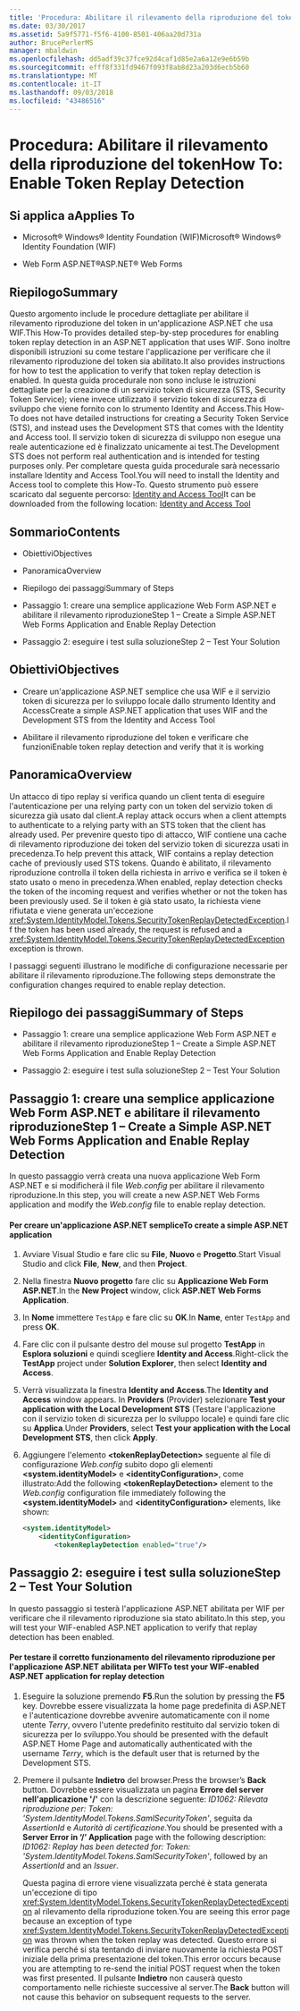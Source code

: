 ```yaml
---
title: 'Procedura: Abilitare il rilevamento della riproduzione del token'
ms.date: 03/30/2017
ms.assetid: 5a9f5771-f5f6-4100-8501-406aa20d731a
author: BrucePerlerMS
manager: mbaldwin
ms.openlocfilehash: dd5adf39c37fce92d4caf1d85e2a6a12e9e6b59b
ms.sourcegitcommit: efff8f331fd9467f093f8ab8d23a203d6ecb5b60
ms.translationtype: MT
ms.contentlocale: it-IT
ms.lasthandoff: 09/03/2018
ms.locfileid: "43486516"
---
```

# <a name="how-to-enable-token-replay-detection"></a><span data-ttu-id="d4ac1-102">Procedura: Abilitare il rilevamento della riproduzione del token</span><span class="sxs-lookup"><span data-stu-id="d4ac1-102">How To: Enable Token Replay Detection</span></span>
## <a name="applies-to"></a><span data-ttu-id="d4ac1-103">Si applica a</span><span class="sxs-lookup"><span data-stu-id="d4ac1-103">Applies To</span></span>  
  
-   <span data-ttu-id="d4ac1-104">Microsoft® Windows® Identity Foundation (WIF)</span><span class="sxs-lookup"><span data-stu-id="d4ac1-104">Microsoft® Windows® Identity Foundation (WIF)</span></span>  
  
-   <span data-ttu-id="d4ac1-105">Web Form ASP.NET®</span><span class="sxs-lookup"><span data-stu-id="d4ac1-105">ASP.NET® Web Forms</span></span>  
  
## <a name="summary"></a><span data-ttu-id="d4ac1-106">Riepilogo</span><span class="sxs-lookup"><span data-stu-id="d4ac1-106">Summary</span></span>  
 <span data-ttu-id="d4ac1-107">Questo argomento include le procedure dettagliate per abilitare il rilevamento riproduzione del token in un'applicazione ASP.NET che usa WIF.</span><span class="sxs-lookup"><span data-stu-id="d4ac1-107">This How-To provides detailed step-by-step procedures for enabling token replay detection in an ASP.NET application that uses WIF.</span></span> <span data-ttu-id="d4ac1-108">Sono inoltre disponibili istruzioni su come testare l'applicazione per verificare che il rilevamento riproduzione del token sia abilitato.</span><span class="sxs-lookup"><span data-stu-id="d4ac1-108">It also provides instructions for how to test the application to verify that token replay detection is enabled.</span></span> <span data-ttu-id="d4ac1-109">In questa guida procedurale non sono incluse le istruzioni dettagliate per la creazione di un servizio token di sicurezza (STS, Security Token Service); viene invece utilizzato il servizio token di sicurezza di sviluppo che viene fornito con lo strumento Identity and Access.</span><span class="sxs-lookup"><span data-stu-id="d4ac1-109">This How-To does not have detailed instructions for creating a Security Token Service (STS), and instead uses the Development STS that comes with the Identity and Access tool.</span></span> <span data-ttu-id="d4ac1-110">Il servizio token di sicurezza di sviluppo non esegue una reale autenticazione ed è finalizzato unicamente ai test.</span><span class="sxs-lookup"><span data-stu-id="d4ac1-110">The Development STS does not perform real authentication and is intended for testing purposes only.</span></span> <span data-ttu-id="d4ac1-111">Per completare questa guida procedurale sarà necessario installare Identity and Access Tool.</span><span class="sxs-lookup"><span data-stu-id="d4ac1-111">You will need to install the Identity and Access tool to complete this How-To.</span></span> <span data-ttu-id="d4ac1-112">Questo strumento può essere scaricato dal seguente percorso: [Identity and Access Tool](https://go.microsoft.com/fwlink/?LinkID=245849)</span><span class="sxs-lookup"><span data-stu-id="d4ac1-112">It can be downloaded from the following location: [Identity and Access Tool](https://go.microsoft.com/fwlink/?LinkID=245849)</span></span>  
  
## <a name="contents"></a><span data-ttu-id="d4ac1-113">Sommario</span><span class="sxs-lookup"><span data-stu-id="d4ac1-113">Contents</span></span>  
  
-   <span data-ttu-id="d4ac1-114">Obiettivi</span><span class="sxs-lookup"><span data-stu-id="d4ac1-114">Objectives</span></span>  
  
-   <span data-ttu-id="d4ac1-115">Panoramica</span><span class="sxs-lookup"><span data-stu-id="d4ac1-115">Overview</span></span>  
  
-   <span data-ttu-id="d4ac1-116">Riepilogo dei passaggi</span><span class="sxs-lookup"><span data-stu-id="d4ac1-116">Summary of Steps</span></span>  
  
-   <span data-ttu-id="d4ac1-117">Passaggio 1: creare una semplice applicazione Web Form ASP.NET e abilitare il rilevamento riproduzione</span><span class="sxs-lookup"><span data-stu-id="d4ac1-117">Step 1 – Create a Simple ASP.NET Web Forms Application and Enable Replay Detection</span></span>  
  
-   <span data-ttu-id="d4ac1-118">Passaggio 2: eseguire i test sulla soluzione</span><span class="sxs-lookup"><span data-stu-id="d4ac1-118">Step 2 – Test Your Solution</span></span>  
  
## <a name="objectives"></a><span data-ttu-id="d4ac1-119">Obiettivi</span><span class="sxs-lookup"><span data-stu-id="d4ac1-119">Objectives</span></span>  
  
-   <span data-ttu-id="d4ac1-120">Creare un'applicazione ASP.NET semplice che usa WIF e il servizio token di sicurezza per lo sviluppo locale dallo strumento Identity and Access</span><span class="sxs-lookup"><span data-stu-id="d4ac1-120">Create a simple ASP.NET application that uses WIF and the Development STS from the Identity and Access Tool</span></span>  
  
-   <span data-ttu-id="d4ac1-121">Abilitare il rilevamento riproduzione del token e verificare che funzioni</span><span class="sxs-lookup"><span data-stu-id="d4ac1-121">Enable token replay detection and verify that it is working</span></span>  
  
## <a name="overview"></a><span data-ttu-id="d4ac1-122">Panoramica</span><span class="sxs-lookup"><span data-stu-id="d4ac1-122">Overview</span></span>  
 <span data-ttu-id="d4ac1-123">Un attacco di tipo replay si verifica quando un client tenta di eseguire l'autenticazione per una relying party con un token del servizio token di sicurezza già usato dal client.</span><span class="sxs-lookup"><span data-stu-id="d4ac1-123">A replay attack occurs when a client attempts to authenticate to a relying party with an STS token that the client has already used.</span></span> <span data-ttu-id="d4ac1-124">Per prevenire questo tipo di attacco, WIF contiene una cache di rilevamento riproduzione dei token del servizio token di sicurezza usati in precedenza.</span><span class="sxs-lookup"><span data-stu-id="d4ac1-124">To help prevent this attack, WIF contains a replay detection cache of previously used STS tokens.</span></span> <span data-ttu-id="d4ac1-125">Quando è abilitato, il rilevamento riproduzione controlla il token della richiesta in arrivo e verifica se il token è stato usato o meno in precedenza.</span><span class="sxs-lookup"><span data-stu-id="d4ac1-125">When enabled, replay detection checks the token of the incoming request and verifies whether or not the token has been previously used.</span></span> <span data-ttu-id="d4ac1-126">Se il token è già stato usato, la richiesta viene rifiutata e viene generata un'eccezione <xref:System.IdentityModel.Tokens.SecurityTokenReplayDetectedException>.</span><span class="sxs-lookup"><span data-stu-id="d4ac1-126">If the token has been used already, the request is refused and a <xref:System.IdentityModel.Tokens.SecurityTokenReplayDetectedException> exception is thrown.</span></span>  
  
 <span data-ttu-id="d4ac1-127">I passaggi seguenti illustrano le modifiche di configurazione necessarie per abilitare il rilevamento riproduzione.</span><span class="sxs-lookup"><span data-stu-id="d4ac1-127">The following steps demonstrate the configuration changes required to enable replay detection.</span></span>  
  
## <a name="summary-of-steps"></a><span data-ttu-id="d4ac1-128">Riepilogo dei passaggi</span><span class="sxs-lookup"><span data-stu-id="d4ac1-128">Summary of Steps</span></span>  
  
-   <span data-ttu-id="d4ac1-129">Passaggio 1: creare una semplice applicazione Web Form ASP.NET e abilitare il rilevamento riproduzione</span><span class="sxs-lookup"><span data-stu-id="d4ac1-129">Step 1 – Create a Simple ASP.NET Web Forms Application and Enable Replay Detection</span></span>  
  
-   <span data-ttu-id="d4ac1-130">Passaggio 2: eseguire i test sulla soluzione</span><span class="sxs-lookup"><span data-stu-id="d4ac1-130">Step 2 – Test Your Solution</span></span>  
  
## <a name="step-1--create-a-simple-aspnet-web-forms-application-and-enable-replay-detection"></a><span data-ttu-id="d4ac1-131">Passaggio 1: creare una semplice applicazione Web Form ASP.NET e abilitare il rilevamento riproduzione</span><span class="sxs-lookup"><span data-stu-id="d4ac1-131">Step 1 – Create a Simple ASP.NET Web Forms Application and Enable Replay Detection</span></span>  
 <span data-ttu-id="d4ac1-132">In questo passaggio verrà creata una nuova applicazione Web Form ASP.NET e si modificherà il file *Web.config* per abilitare il rilevamento riproduzione.</span><span class="sxs-lookup"><span data-stu-id="d4ac1-132">In this step, you will create a new ASP.NET Web Forms application and modify the *Web.config* file to enable replay detection.</span></span>  
  
#### <a name="to-create-a-simple-aspnet-application"></a><span data-ttu-id="d4ac1-133">Per creare un'applicazione ASP.NET semplice</span><span class="sxs-lookup"><span data-stu-id="d4ac1-133">To create a simple ASP.NET application</span></span>  
  
1.  <span data-ttu-id="d4ac1-134">Avviare Visual Studio e fare clic su **File**, **Nuovo** e **Progetto**.</span><span class="sxs-lookup"><span data-stu-id="d4ac1-134">Start Visual Studio and click **File**, **New**, and then **Project**.</span></span>  
  
2.  <span data-ttu-id="d4ac1-135">Nella finestra **Nuovo progetto** fare clic su **Applicazione Web Form ASP.NET**.</span><span class="sxs-lookup"><span data-stu-id="d4ac1-135">In the **New Project** window, click **ASP.NET Web Forms Application**.</span></span>  
  
3.  <span data-ttu-id="d4ac1-136">In **Nome** immettere `TestApp` e fare clic su **OK**.</span><span class="sxs-lookup"><span data-stu-id="d4ac1-136">In **Name**, enter `TestApp` and press **OK**.</span></span>  
  
4.  <span data-ttu-id="d4ac1-137">Fare clic con il pulsante destro del mouse sul progetto **TestApp** in **Esplora soluzioni** e quindi scegliere **Identity and Access**.</span><span class="sxs-lookup"><span data-stu-id="d4ac1-137">Right-click the **TestApp** project under **Solution Explorer**, then select **Identity and Access**.</span></span>  
  
5.  <span data-ttu-id="d4ac1-138">Verrà visualizzata la finestra **Identity and Access**.</span><span class="sxs-lookup"><span data-stu-id="d4ac1-138">The **Identity and Access** window appears.</span></span> <span data-ttu-id="d4ac1-139">In **Providers** (Provider) selezionare **Test your application with the Local Development STS** (Testare l'applicazione con il servizio token di sicurezza per lo sviluppo locale) e quindi fare clic su **Applica**.</span><span class="sxs-lookup"><span data-stu-id="d4ac1-139">Under **Providers**, select **Test your application with the Local Development STS**, then click **Apply**.</span></span>  
  
6.  <span data-ttu-id="d4ac1-140">Aggiungere l'elemento **\<tokenReplayDetection>** seguente al file di configurazione *Web.config* subito dopo gli elementi **\<system.identityModel>** e **\<identityConfiguration>**, come illustrato:</span><span class="sxs-lookup"><span data-stu-id="d4ac1-140">Add the following **\<tokenReplayDetection>** element to the *Web.config* configuration file immediately following the **\<system.identityModel>** and **\<identityConfiguration>** elements, like shown:</span></span>  
  
    ```xml  
    <system.identityModel>  
        <identityConfiguration>  
            <tokenReplayDetection enabled="true"/>  
    ```  
  
## <a name="step-2--test-your-solution"></a><span data-ttu-id="d4ac1-141">Passaggio 2: eseguire i test sulla soluzione</span><span class="sxs-lookup"><span data-stu-id="d4ac1-141">Step 2 – Test Your Solution</span></span>  
 <span data-ttu-id="d4ac1-142">In questo passaggio si testerà l'applicazione ASP.NET abilitata per WIF per verificare che il rilevamento riproduzione sia stato abilitato.</span><span class="sxs-lookup"><span data-stu-id="d4ac1-142">In this step, you will test your WIF-enabled ASP.NET application to verify that replay detection has been enabled.</span></span>  
  
#### <a name="to-test-your-wif-enabled-aspnet-application-for-replay-detection"></a><span data-ttu-id="d4ac1-143">Per testare il corretto funzionamento del rilevamento riproduzione per l'applicazione ASP.NET abilitata per WIF</span><span class="sxs-lookup"><span data-stu-id="d4ac1-143">To test your WIF-enabled ASP.NET application for replay detection</span></span>  
  
1.  <span data-ttu-id="d4ac1-144">Eseguire la soluzione premendo **F5**.</span><span class="sxs-lookup"><span data-stu-id="d4ac1-144">Run the solution by pressing the **F5** key.</span></span> <span data-ttu-id="d4ac1-145">Dovrebbe essere visualizzata la home page predefinita di ASP.NET e l'autenticazione dovrebbe avvenire automaticamente con il nome utente *Terry*, ovvero l'utente predefinito restituito dal servizio token di sicurezza per lo sviluppo.</span><span class="sxs-lookup"><span data-stu-id="d4ac1-145">You should be presented with the default ASP.NET Home Page and automatically authenticated with the username *Terry*, which is the default user that is returned by the Development STS.</span></span>  
  
2.  <span data-ttu-id="d4ac1-146">Premere il pulsante **Indietro** del browser.</span><span class="sxs-lookup"><span data-stu-id="d4ac1-146">Press the browser’s **Back** button.</span></span> <span data-ttu-id="d4ac1-147">Dovrebbe essere visualizzata un pagina **Errore del server nell'applicazione '/'** con la descrizione seguente: *ID1062: Rilevata riproduzione per: Token: 'System.IdentityModel.Tokens.SamlSecurityToken'*, seguita da *AssertionId* e *Autorità di certificazione*.</span><span class="sxs-lookup"><span data-stu-id="d4ac1-147">You should be presented with a **Server Error in ‘/’ Application** page with the following description: *ID1062: Replay has been detected for: Token: 'System.IdentityModel.Tokens.SamlSecurityToken'*, followed by an *AssertionId* and an *Issuer*.</span></span>  
  
     <span data-ttu-id="d4ac1-148">Questa pagina di errore viene visualizzata perché è stata generata un'eccezione di tipo <xref:System.IdentityModel.Tokens.SecurityTokenReplayDetectedException> al rilevamento della riproduzione token.</span><span class="sxs-lookup"><span data-stu-id="d4ac1-148">You are seeing this error page because an exception of type <xref:System.IdentityModel.Tokens.SecurityTokenReplayDetectedException> was thrown when the token replay was detected.</span></span> <span data-ttu-id="d4ac1-149">Questo errore si verifica perché si sta tentando di inviare nuovamente la richiesta POST iniziale della prima presentazione del token.</span><span class="sxs-lookup"><span data-stu-id="d4ac1-149">This error occurs because you are attempting to re-send the initial POST request when the token was first presented.</span></span> <span data-ttu-id="d4ac1-150">Il pulsante **Indietro** non causerà questo comportamento nelle richieste successive al server.</span><span class="sxs-lookup"><span data-stu-id="d4ac1-150">The **Back** button will not cause this behavior on subsequent requests to the server.</span></span>
